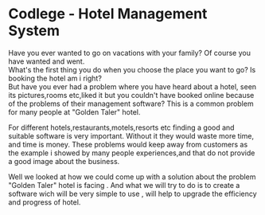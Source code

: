 # Codlege - Hotel Management System
Have you ever wanted to go on vacations with your family? Of course you have wanted and went.   
What's the first thing you do when you choose the place you want to go? Is booking the hotel am i right?  
But have you ever had a problem where you have heard about a hotel, seen its pictures,rooms etc,liked it but you couldn't have booked  online because of the problems of their management software? This is a common problem for many people at "Golden Taler" hotel.

For different hotels,restaurants,motels,resorts etc finding a good and suitable software is very important. Without it they would waste more time, and time is money. These problems would keep away from customers as the example i showed by many people experiences,and that do not provide a good image about the business. 

Well we looked at how we could come up with a solution about the problem "Golden Taler" hotel is facing . 
And what we will try to do is to create a software wich will be very simple to use , will help to upgrade the efficiency and progress of hotel.
